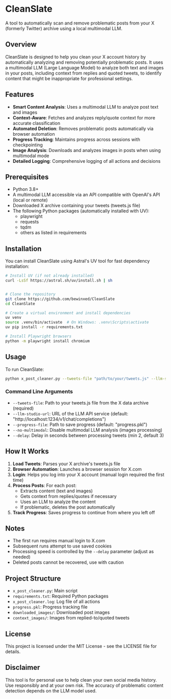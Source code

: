 # CleanSlate

A tool to automatically scan and remove problematic posts from your X (formerly Twitter) archive using a local multimodal LLM.

## Overview

CleanSlate is designed to help you clean your X account history by automatically analyzing and removing potentially problematic posts. It uses a multimodal LLM (Large Language Model) to analyze both text and images in your posts, including context from replies and quoted tweets, to identify content that might be inappropriate for professional settings.

## Features

- **Smart Content Analysis**: Uses a multimodal LLM to analyze post text and images
- **Context-Aware**: Fetches and analyzes reply/quote context for more accurate classification
- **Automated Deletion**: Removes problematic posts automatically via browser automation
- **Progress Tracking**: Maintains progress across sessions with checkpointing
- **Image Analysis**: Downloads and analyzes images in posts when using multimodal mode
- **Detailed Logging**: Comprehensive logging of all actions and decisions

## Prerequisites

- Python 3.8+
- A multimodal LLM accessible via an API compatible with OpenAI's API (local or remote)
- Downloaded X archive containing your tweets (tweets.js file)
- The following Python packages (automatically installed with UV):
  - playwright
  - requests
  - tqdm
  - others as listed in requirements

## Installation

You can install CleanSlate using Astral's UV tool for fast dependency installation:

```bash
# Install UV (if not already installed)
curl -LsSf https://astral.sh/uv/install.sh | sh


# Clone the repository
git clone https://github.com/bewinxed/CleanSlate
cd CleanSlate

# Create a virtual environment and install dependencies
uv venv
source .venv/bin/activate  # On Windows: .venv\Scripts\activate
uv pip install -r requirements.txt

# Install Playwright browsers
python -m playwright install chromium
```

## Usage

To run CleanSlate:

```bash
python x_post_cleaner.py --tweets-file "path/to/your/tweets.js" --llm-studio-url "http://localhost:1234/v1/chat/completions"
```

### Command Line Arguments

- `--tweets-file`: Path to your tweets.js file from the X data archive (required)
- `--llm-studio-url`: URL of the LLM API service (default: "http://localhost:1234/v1/chat/completions")
- `--progress-file`: Path to save progress (default: "progress.pkl")
- `--no-multimodal`: Disable multimodal LLM analysis (images processing)
- `--delay`: Delay in seconds between processing tweets (min 2, default 3)

## How It Works

1. **Load Tweets**: Parses your X archive's tweets.js file
2. **Browser Automation**: Launches a browser session for X.com
3. **Login**: Helps you log into your X account (manual login required the first time)
4. **Process Posts**: For each post:
   - Extracts content (text and images)
   - Gets context from replies/quotes if necessary
   - Uses an LLM to analyze the content
   - If problematic, deletes the post automatically
5. **Track Progress**: Saves progress to continue from where you left off

## Notes

- The first run requires manual login to X.com
- Subsequent runs attempt to use saved cookies
- Processing speed is controlled by the `--delay` parameter (adjust as needed)
- Deleted posts cannot be recovered, use with caution

## Project Structure

- `x_post_cleaner.py`: Main script
- `requirements.txt`: Required Python packages
- `x_post_cleaner.log`: Log file of all actions
- `progress.pkl`: Progress tracking file
- `downloaded_images/`: Downloaded post images
- `context_images/`: Images from replied-to/quoted tweets

## License

This project is licensed under the MIT License - see the LICENSE file for details.

## Disclaimer

This tool is for personal use to help clean your own social media history. Use responsibly and at your own risk. The accuracy of problematic content detection depends on the LLM model used.